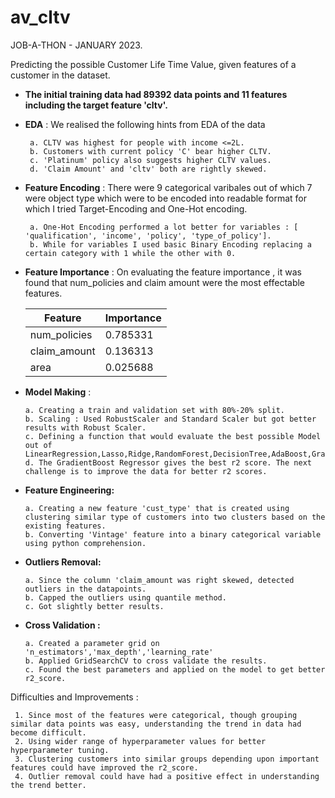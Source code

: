 # av_cltv

JOB-A-THON - JANUARY 2023.

Predicting the possible Customer Life Time Value, given features of a customer in the dataset.

* **The initial training data had 89392 data points and 11 features including the target feature 'cltv'.**
* **EDA** : We realised the following hints from EDA of the data
 
       a. CLTV was highest for people with income <=2L.
       b. Customers with current policy 'C' bear higher CLTV.
       c. 'Platinum' policy also suggests higher CLTV values.
       d. 'Claim Amount' and 'cltv' both are rightly skewed.
       
* **Feature Encoding** : There were 9 categorical varibales out of which 7 were object type which were to be encoded into readable format for which I tried Target-Encoding and One-Hot encoding.

       a. One-Hot Encoding performed a lot better for variables : [ 'qualification', 'income', 'policy', 'type_of_policy']. 
       b. While for variables I used basic Binary Encoding replacing a certain category with 1 while the other with 0.

* **Feature Importance** : On evaluating the feature importance , it was found that num_policies and claim amount were the most effectable features.

    | Feature | Importance |
    | --------------- | --------------- |
    |num_policies  | 0.785331 | 
    | claim_amount | 0.136313 |
    | area  | 0.025688 |
             
* **Model Making** : 

      a. Creating a train and validation set with 80%-20% split.
      b. Scaling : Used RobustScaler and Standard Scaler but got better results with Robust Scaler.
      c. Defining a function that would evaluate the best possible Model out of LinearRegression,Lasso,Ridge,RandomForest,DecisionTree,AdaBoost,GradientBoost,CatBoost.
      d. The GradientBoost Regressor gives the best r2 score. The next challenge is to improve the data for better r2 scores.
 
 * **Feature Engineering:**
 
       a. Creating a new feature 'cust_type' that is created using clustering similar type of customers into two clusters based on the existing features.
       b. Converting 'Vintage' feature into a binary categorical variable using python comprehension.
       
 * **Outliers Removal:**
 
       a. Since the column 'claim_amount was right skewed, detected outliers in the datapoints.
       b. Capped the outliers using quantile method.
       c. Got slightly better results.
   
      
  * **Cross Validation :**
        
        a. Created a parameter grid on 'n_estimators','max_depth','learning_rate'
        b. Applied GridSearchCV to cross validate the results.
        c. Found the best parameters and applied on the model to get better r2_score.
   
  Difficulties and Improvements :
  
     1. Since most of the features were categorical, though grouping similar data points was easy, understanding the trend in data had become difficult.
     2. Using wider range of hyperparameter values for better hyperparameter tuning.
     3. Clustering customers into similar groups depending upon important features could have improved the r2_score.
     4. Outlier removal could have had a positive effect in understanding the trend better.
     


